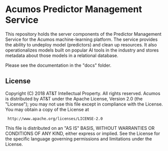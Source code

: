 # Acumos Predictor Management Service

This repository holds the server components of the Predictor Management Service
for the Acumos machine-learning platform.  The service provides the ability to undeploy 
model (predictors) and clean up resources.   It also operationalizes models built on popular 
AI tools in the industry and stores metadata about those models in a relational database.

Please see the documentation in the "docs" folder.

## License

Copyright (C) 2018 AT&T Intellectual Property. All rights reserved.
Acumos is distributed by AT&T under the Apache License, Version 2.0 (the "License");
you may not use this file except in compliance with the License. You may obtain a copy of the License at

     http://www.apache.org/licenses/LICENSE-2.0

This file is distributed on an "AS IS" BASIS, WITHOUT WARRANTIES OR CONDITIONS OF ANY KIND, either 
express or implied.  See the License for the specific language governing permissions and limitations 
under the License.
